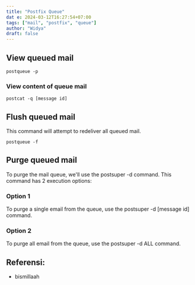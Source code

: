 ```yaml
---
title: "Postfix Queue"
dat e: 2024-03-12T16:27:54+07:00
tags: ["mail", "postfix", "queue"]
author: "Widya"
draft: false
---
```


## View queued mail 
```
postqueue -p
```
### View content of queue mail
```
postcat -q [message id]
```

## Flush queued mail 

This command will attempt to redeliver all queued mail.
```
postqueue -f
```

## Purge queued mail 
To purge the mail queue, we'll use the postsuper -d command. This command has 2 execution options: 
### Option 1
To purge a single email from the queue, use the postsuper -d [message id] command.
### Option 2
To purge all email from the queue, use the postsuper -d ALL command.

## Referensi:
* bismillaah
